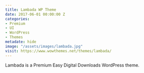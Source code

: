 ```yaml
---
title: Lambada WP Theme
date: 2017-06-01 00:00:00 Z
categories:
- Premium
- UI
- WordPress
- Themes
metadate: hide
image: "/assets/images/lambada.jpg"
visit: https://www.wowthemes.net/themes/lambada/
---
```


Lambada is a Premium Easy Digital Downloads WordPress theme.